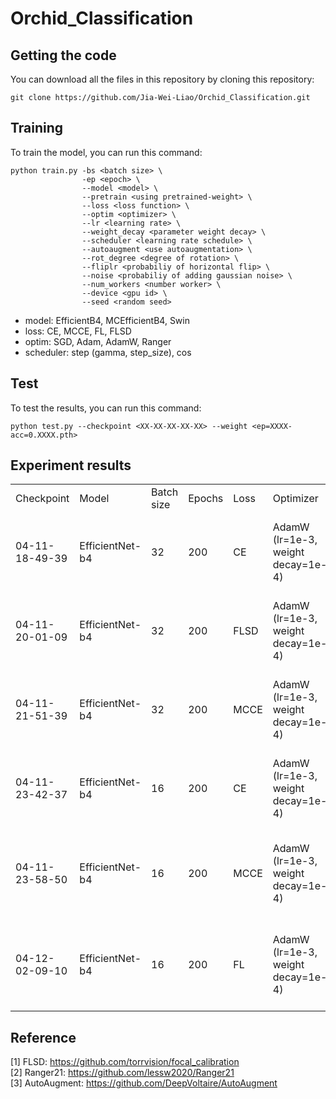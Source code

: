 # Orchid_Classification

## Getting the code
You can download all the files in this repository by cloning this repository:  
```
git clone https://github.com/Jia-Wei-Liao/Orchid_Classification.git
```

## Training
To train the model, you can run this command:
```
python train.py -bs <batch size> \
                -ep <epoch> \
                --model <model> \
                --pretrain <using pretrained-weight> \
                --loss <loss function> \
                --optim <optimizer> \
                --lr <learning rate> \
                --weight_decay <parameter weight decay> \
                --scheduler <learning rate schedule> \
                --autoaugment <use autoaugmentation> \
                --rot_degree <degree of rotation> \
                --fliplr <probabiliy of horizontal flip> \
                --noise <probabiliy of adding gaussian noise> \
                --num_workers <number worker> \
                --device <gpu id> \
                --seed <random seed>
```
- model: EfficientB4, MCEfficientB4, Swin
- loss: CE, MCCE, FL, FLSD
- optim: SGD, Adam, AdamW, Ranger
- scheduler: step (gamma, step_size), cos 


## Test
To test the results, you can run this command:
```
python test.py --checkpoint <XX-XX-XX-XX-XX> --weight <ep=XXXX-acc=0.XXXX.pth>
```


## Experiment results
<table>
  <tr>
    <td>Checkpoint</td>
    <td>Model</td>
    <td>Batch size</td>
    <td>Epochs</td>
    <td>Loss</td>
    <td>Optimizer</td>
    <td>Scheduler</td>
    <td>Augmentation</td>
    <td>Best val acc</td>
    <td>test acc</td>
  </tr>
  <tr>
    <td>04-11-18-49-39</td>
    <td>EfficientNet-b4</td>
    <td>32</td>
    <td>200</td>
    <td>CE</td>
    <td>AdamW (lr=1e-3,  weight decay=1e-4)</td>
    <td>Step (size=3, gamma=0.8)</td>
    <td>RandomResizedCrop(416),<br>RandomHorizontalFlip(p=0.5),<br>RandomRotation(degree=10),<br>Normalize(mean=(0.485, 0.456, 0.406), std=(0.229, 0.224, 0.225))</td>
    <td>85.62 (ep=75) </td>
    <td>84.27 </td>
  </tr>
  <tr>
    <td>04-11-20-01-09</td>
    <td>EfficientNet-b4</td>
    <td>32</td>
    <td>200</td>
    <td>FLSD</td>
    <td>AdamW (lr=1e-3,  weight decay=1e-4)</td>
    <td>Step (size=3, gamma=0.8)</td>
    <td>RandomResizedCrop(416),<br>RandomHorizontalFlip(p=0.5),<br>RandomRotation(degree=10),<br>Normalize(mean=(0.485, 0.456, 0.406), std=(0.229, 0.224, 0.225))</td>
    <td>86.07 (ep=160)</td>
    <td>85.85</td>
  </tr>
    <tr>
    <td>04-11-21-51-39</td>
    <td>EfficientNet-b4</td>
    <td>32</td>
    <td>200</td>
    <td>MCCE</td>
    <td>AdamW (lr=1e-3,  weight decay=1e-4)</td>
    <td>Step (size=3, gamma=0.8)</td>
    <td>RandomResizedCrop(416),<br>RandomHorizontalFlip(p=0.5),<br>RandomRotation(degree=10),<br>Normalize(mean=(0.485, 0.456, 0.406), std=(0.229, 0.224, 0.225))</td>
    <td>84.93 (ep=107)</td>
    <td>83.79 </td>
  </tr>
  <tr>
    <td>04-11-23-42-37</td>
    <td>EfficientNet-b4</td>
    <td>16</td>
    <td>200</td>
    <td>CE</td>
    <td>AdamW (lr=1e-3,  weight decay=1e-4)</td>
    <td>Step (size=3, gamma=0.8)</td>
    <td>RandomResizedCrop(416),<br>RandomHorizontalFlip(p=0.5),<br>RandomRotation(degree=10),<br>Normalize(mean=(0.485, 0.456, 0.406), std=(0.229, 0.224, 0.225))</td>
    <td>86.30 (ep=36)</td>
    <td> </td>
  </tr>
  <tr>
    <td>04-11-23-58-50</td>
    <td>EfficientNet-b4</td>
    <td>16</td>
    <td>200</td>
    <td>MCCE</td>
    <td>AdamW (lr=1e-3,  weight decay=1e-4)</td>
    <td>Step (size=3, gamma=0.8)</td>
    <td>RandomResizedCrop(416),<br>RandomHorizontalFlip(p=0.5),<br>RandomRotation(degree=10),<br>Normalize(mean=(0.485, 0.456, 0.406), std=(0.229, 0.224, 0.225))<br>RandomNoise(p=0.1)</td>
    <td>85.84 (ep=92)</td>
    <td> </td>
  </tr>
  <tr>
    <td>04-12-02-09-10</td>
    <td>EfficientNet-b4</td>
    <td>16</td>
    <td>200</td>
    <td>FL</td>
    <td>AdamW (lr=1e-3,  weight decay=1e-4)</td>
    <td>Step (size=3, gamma=0.8)</td>
    <td>RandomResizedCrop(416),<br>RandomHorizontalFlip(p=0.5),<br>RandomRotation(degree=10),<br>Normalize(mean=(0.485, 0.456, 0.406), std=(0.229, 0.224, 0.225))<br>RandomNoise(p=0.1)</td>
    <td>86.99 (ep=92)</td>
    <td> </td>
  </tr>
</table>

## Reference
[1] FLSD: https://github.com/torrvision/focal_calibration  
[2] Ranger21: https://github.com/lessw2020/Ranger21  
[3] AutoAugment: https://github.com/DeepVoltaire/AutoAugment  
